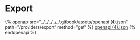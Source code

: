 # Export

{% openapi src="../../../../../.gitbook/assets/openapi (4).json" path="/providers/export" method="get" %}
[openapi (4).json](<../../../../../.gitbook/assets/openapi (4).json>)
{% endopenapi %}
